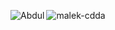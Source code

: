 
<p><img align="left" src="https://github-readme-stats.vercel.app/api/top-langs?username=malek-cdda&show_icons=true&locale=en&layout=compact" alt="Abdul " /></p>
  
<p><img align="left" src="https://github-readme-stats.vercel.app/api?username=malek-cdda&show_icons=true&locale=en" alt="malek-cdda" /></p>
 
